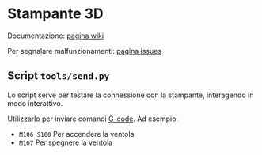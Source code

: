 Stampante 3D
============

Documentazione: [pagina wiki](../../wiki)

Per segnalare malfunzionamenti: [pagina issues](../../issues)

## Script `tools/send.py`

Lo script serve per testare la connessione con la stampante, interagendo in modo interattivo.

Utilizzarlo per inviare comandi [G-code](http://reprap.org/wiki/G-code). Ad esempio:
- `M106 S100` Per accendere la ventola
- `M107` Per spegnere la ventola
